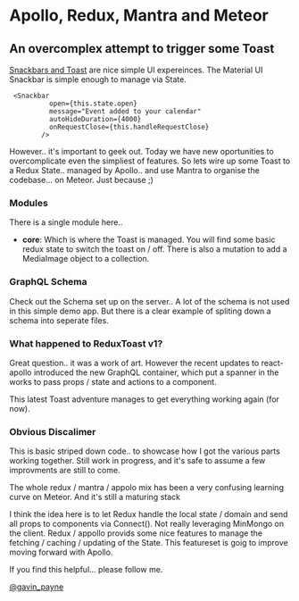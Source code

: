 # Apollo, Redux, Mantra and Meteor


## An overcomplex attempt to trigger some Toast


 [Snackbars and Toast](https://material.google.com/components/snackbars-toasts.html) are nice simple UI expereinces. The Material UI Snackbar is simple enough to manage via State.

```
 <Snackbar
          open={this.state.open}
          message="Event added to your calendar"
          autoHideDuration={4000}
          onRequestClose={this.handleRequestClose}
        />
```

However.. it's important to geek out. Today we have new oportunities to overcomplicate even the simpliest of features. So lets wire up some Toast to a Redux State.. managed by Apollo.. and use Mantra to organise the codebase... on Meteor. Just because ;)


### Modules

There is a single module here..

* **core**: Which is where the Toast is managed. You will find some basic redux state to switch the toast on / off. There is also a mutation to add a MediaImage object to a collection.


### GraphQL Schema

Check out the Schema set up on the server.. A lot of the schema is not used in this simple demo app. But there is a clear example of spliting down a schema into seperate files.




### What happened to ReduxToast v1?

Great question.. it was a work of art. However the recent updates to react-apollo introduced the new GraphQL container, which put a spanner in the works to pass props / state and actions to a component.

This latest Toast adventure manages to get everything working again (for now).


### Obvious Discalimer


This is basic striped down code.. to showcase how I got the various parts working together. Still work in progress, and it's safe to assume a few improvments are still to come.

The whole redux / mantra / appolo mix has been a very confusing learning curve on Meteor. And it's still a maturing stack

I think the idea here is to let Redux handle the local state / domain and send all props to components via Connect(). Not really leveraging MinMongo on the client.  Redux / appollo provids some nice features to manage the fetching / caching / updating of the State. This featureset is goig to improve moving forward with Apollo.


If you find this helpful... please follow me.

[@gavin_payne](https://twitter.com/gavin_payne)

